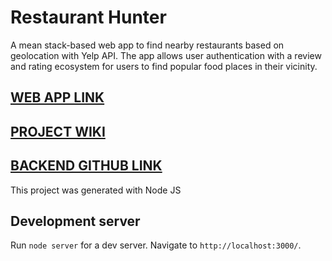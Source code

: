 # Restaurant Hunter

A mean stack-based web app to find nearby restaurants based on geolocation with Yelp API. The app allows user authentication with a review and rating ecosystem for users to find popular food places in their vicinity.

## [WEB APP LINK](https://loneranger-frontend.herokuapp.com/)

## [PROJECT WIKI](https://github.ccs.neu.edu/sasanka3/Webdev-Fall18-LoneRanger-Client/wiki)

## [BACKEND GITHUB LINK](https://github.com/sasankauppu3/Webdev-Fall18-LoneRanger-Server)

This project was generated with Node JS

## Development server

Run `node server` for a dev server. Navigate to `http://localhost:3000/`. 
